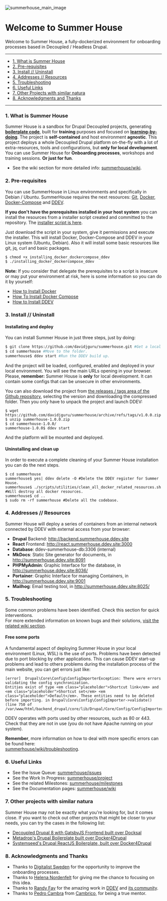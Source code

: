 ![summerhouse_main_image](https://user-images.githubusercontent.com/21089086/173317358-c6698da5-0169-4df4-adf0-2273373feb4f.png)

# Welcome to Summer House 
Welcome to Summer House, a fully-dockerized environment for onboarding processes based in Decoupled / Headless Drupal.  

--------------------------------
* [1. What is Summer House](#1-what-is-summer-house)  
* [2. Pre-requisites](#2-pre-requisites)  
* [3. Install // Uninstall](#3-install--uninstall)  
* [4. Addresses // Resources](#4-addresses--resources)  
* [5. Troubleshooting](#5-troubleshooting)  
* [6. Useful Links](#6-useful-links)  
* [7. Other Projects with similar natura](#7-other-projects-with-similar-natura)  
* [8. Acknowledgments and Thanks](#8-acknowledgments-and-thanks)  
---------------------------------
### 1. What is Summer House
Summer House is a sandbox for Drupal Decoupled projects, generating **[boilerplate code](https://www.freecodecamp.org/news/whats-boilerplate-and-why-do-we-use-it-let-s-check-out-the-coding-style-guide-ac2b6c814ee7/)**, built for **training** purposes and focused on **[learning-by-doing](https://www.lifehack.org/898427/learning-by-doing)**. The project is **self-contained** and host environment **agnostic**.
This project deploys a whole Decoupled Drupal platform on-the-fly with a lot of extra-resources, tools and configurations, but **only for local development**. You can use Summer House for **Onboarding processes**, workshops and training sessions. **Or just for fun**.  

* See the wiki section for more detailed info: [summerhouse/wiki](https://github.com/davidjguru/summerhouse/wiki).  

### 2. Pre-requisites
You can use SummerHouse in Linux environments and specifically in Debian / Ubuntu. SummerHouse requires the next resources: [Git](https://git-scm.com/), [Docker](https://www.docker.com/get-started/), [Docker-Compose](https://docs.docker.com/compose/) and [DDEV](https://ddev.readthedocs.io/en/stable/).  

**If you don't have the prerequisites installed in your host system** you can install the resources from a installer script created and committed to the repository. The [installer script is here](https://raw.githubusercontent.com/davidjguru/summerhouse/main/scripts/installing_docker_dockercompose_ddev).

Just download the script in your system, give it permissions and execute the installer. This will install Docker, Docker-Compose and DDEV in your Linux system (Ubuntu, Debian). Also it will install some basic resources like git, jq, curl and basic packages.  

```bash
$ chmod +x installing_docker_dockercompose_ddev
$ ./installing_docker_dockercompose_ddev
``` 
**Note:** If you consider that delegate the prerequisites to a script is insecure or may put your environment at risk, here is some information so you can do it by yourself:
* [How to Install Docker](https://www.digitalocean.com/community/tutorial_collections/how-to-install-and-use-docker)  
* [How To Install Docker Compose](https://www.digitalocean.com/community/tutorial_collections/how-to-install-docker-compose)  
* [How to Install DDEV](https://www.digitalocean.com/community/tutorials/how-to-develop-a-drupal-9-website-on-your-local-machine-using-docker-and-ddev#option-2-mdash-installing-ddev-on-linux)  

### 3. Install // Uninstall
#### Installating and deploy  
You can install Summer House in just three steps, just by doing:  

```bash
$ git clone https://github.com/davidjguru/summerhouse.git #Get a local copy.
$ cd summerhouse #Move to the folder.
summerhouse$ ddev start #Run the DDEV build up.
```
And the project will be loaded, configured, enabled and deployed in your local environment. You will see the main URLs opening in your browser.  
Please, **remember:** Summer House is **only** for local development. It can contain some configs that can be unsecure in other environments.  

You can also download the project from [the releases / tags area of the Github repository](https://github.com/davidjguru/summerhouse/releases), selecting the version and downloading the compressed folder. Then you only have to unpack the project and launch DDEV:  

```
$ wget https://github.com/davidjguru/summerhouse/archive/refs/tags/v1.0.0.zip
$ unzip summerhouse-1.0.0.zip
$ cd summerhouse-1.0.0/
summerhouse-1.0.0$ ddev start
```
And the platform will be mounted and deployed.  

#### Uninstalling and clean up

In order to execute a complete cleaning of your Summer House installation you can do the next steps.  

```
$ cd summerhouse
summerhouse$ yes| ddev delete -O #Delete the DDEV register for Summer House.
summerhouse$ ./scripts/utilities/clean_all_docker_related_resources.sh #Will destroy all docker resources.
summerhouse$ cd ..
$ sudo rm -rf summerhouse #Delete all the codebase. 
```


### 4. Addresses // Resources

Summer House will deploy a series of containers from an internal network connected by DDEV with external access from your browser: 

- **Drupal** Backend: http://backend.summerhouse.ddev.site
- **React** Frontend: http://react.summerhouse.ddev.site:3000
- **Database**: ddev-summerhouse-db:3306 (internal)
- **MkDocs**: Static Site generator for documents, in http://summerhouse.ddev.site:8091
- **PHPMyAdmin**: Graphic Interface for the database, in http://summerhouse.ddev.site:8036/
- **Portainer**: Graphic Interface for managing Containers, in http://summerhouse.ddev.site:9001
- **Mailhog**: Email testing tool, in http://summerhouse.ddev.site:8025/

### 5. Troubleshooting
Some common problems have been identified. Check this section for quick interventions.  
For more extended information on known bugs and their solutions, [visit the related wiki section](https://github.com/davidjguru/summerhouse/wiki/Troubleshooting).  

#### Free some ports
A fundamental aspect of deploying Summer House in your local environment (Linux, WSL) is the use of ports. Problems have been detected due to port blocking by other applications. This can cause DDEV start-up problems and lead to others problems during the installation process of the main website, you can get errors just like:  
```
[error]  Drupal\Core\Config\ConfigImporterException: There were errors validating the config synchronization.
Entities exist of type <em class="placeholder">Shortcut link</em> and <em class="placeholder">Shortcut set</em> <em class="placeholder">Default</em>. These entities need to be deleted before importing. in Drupal\Core\Config\ConfigImporter->validate() (line 750 of /var/www/html/backend_drupal/core/lib/Drupal/Core/Config/ConfigImporter.php).
```

DDEV operates with ports used by other resources, such as 80 or 443. Check that they are not in use (you do not have Apache running on your system).  

**Remember**, more information on how to deal with more specific errors can be found here:  
[summerhouse/wiki/troubleshooting](https://github.com/davidjguru/summerhouse/wiki/Troubleshooting).  
### 6. Useful Links 

* See the Issue Queue: [summerhouse/issues](https://github.com/davidjguru/summerhouse/issues)  
* See the Work In Progress: [summerhouse/project](https://github.com/davidjguru/summerhouse/projects/1)  
* See the related Milestones: [summerhouse/milestones](https://github.com/davidjguru/summerhouse/milestones)  
* See the Documentation pages: [summerhouse/wiki](https://github.com/davidjguru/summerhouse/wiki)  

### 7. Other projects with similar natura  

Summer House may not be exactly what you're looking for, but it comes close. If you want to check out other projects that might be closer to your needs, you can try the cases in the following list:  

* [Decoupled Drupal 8 with GatsbyJS Frontend built over Docksal](https://github.com/docksal/boilerplate-drupal-gatsby)  
* [Metadrop's Drupal Boilerplate built over Docker4Drupal](https://github.com/Metadrop/drupal-boilerplate)  
* [Systemseed's Drupal ReactJS Boilerplate, built over Docker4Drupal](https://github.com/systemseed/drupal_reactjs_boilerplate)  
  
  
### 8. Acknowledgments and Thanks

* Thanks to [Digitalist Sweden](https://www.digitalist.se/english) for the opportunity to improve the onboarding processes.  
* Thanks to [Helena Nordenfelt](https://www.linkedin.com/in/helena-nordenfelt-4472184/) for giving me the chance to focusing on this idea.  
* Thanks to [Randy Fay](https://www.linkedin.com/in/randyfay/) for the amazing work in [DDEV](https://ddev.readthedocs.io/en/stable/) and [its community](https://github.com/drud/ddev-contrib).   
* Thanks to [Pedro Cambra](https://www.linkedin.com/in/pcambra/) from [Cambrico](https://www.drupal.org/cambrico), for being a true mentor.   
  
